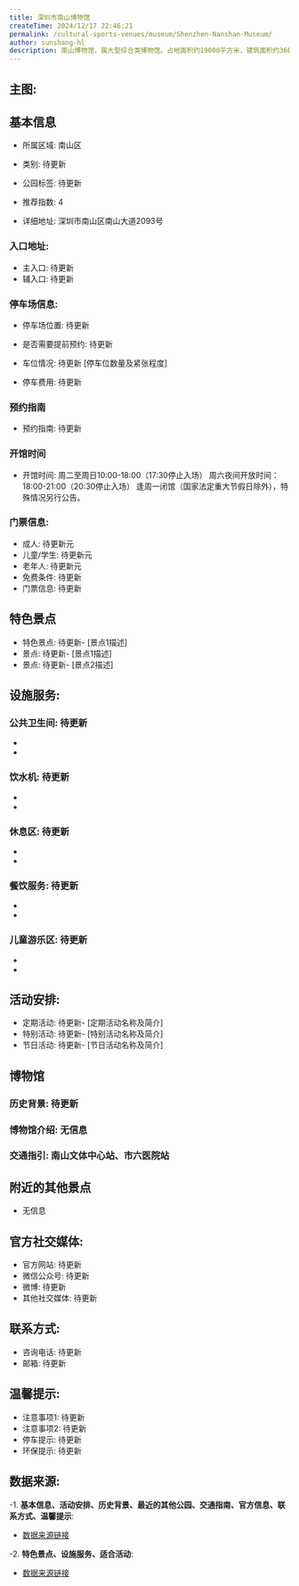 ```yaml
---
title: 深圳市南山博物馆
createTime: 2024/12/17 22:46:21
permalink: /cultural-sports-venues/museum/Shenzhen-Nanshan-Museum/
author: sunshang-hl
description: 南山博物馆，属大型综合类博物馆。占地面积约19000平方米，建筑面积约36000平方米，展厅总面积约7000平方米，可以承接最高规格和要求的国际、国内专业博物馆的文物类展览，以及近当代艺术类展览。本馆共设有展厅7个，其中常设展厅3个，通过“南山故事”展览，全面展示南山从深港历史文化之根到改革开放先锋，并发展成为粤港澳大
---
```


## 主图:
<ImageCard
image="https://www.sz.gov.cn/img/4/4098/4098170/11129999.png"
title= "深圳市南山博物馆"
description= ""
date="2024/12/17"
href="/"
author="sunshang-hl"
/>

## 基本信息

- 所属区域: 南山区

- 类别: 待更新

- 公园标签: 待更新

- 推荐指数: 4

- 详细地址: 深圳市南山区南山大道2093号

### 入口地址:
- 主入口: 待更新
- 辅入口: 待更新
### 停车场信息:
- 停车场位置: 待更新

- 是否需要提前预约: 待更新

- 车位情况: 待更新 [停车位数量及紧张程度]

- 停车费用: 待更新

### 预约指南
- 预约指南: 待更新

### 开馆时间
- 开馆时间: 周二至周日10:00-18:00（17:30停止入场） 周六夜间开放时间：18:00-21:00（20:30停止入场） 逢周一闭馆（国家法定重大节假日除外），特殊情况另行公告。

### 门票信息:
- 成人: 待更新元
- 儿童/学生: 待更新元
- 老年人: 待更新元
- 免费条件: 待更新
- 门票信息: 待更新
## 特色景点
- 特色景点: 待更新- [景点1描述]
- 景点: 待更新- [景点1描述]
- 景点: 待更新- [景点2描述]
## 设施服务:
### 公共卫生间: 待更新
- 
- 
### 饮水机: 待更新
- 
- 
### 休息区: 待更新
- 
- 
### 餐饮服务: 待更新
- 
- 
### 儿童游乐区: 待更新
- 
- 
## 活动安排:
- 定期活动: 待更新- [定期活动名称及简介]
- 特别活动: 待更新- [特别活动名称及简介]
- 节日活动: 待更新- [节日活动名称及简介]
## 博物馆
### 历史背景: 待更新
### 博物馆介绍: 无信息
### 交通指引: 南山文体中心站、市六医院站

## 附近的其他景点
- 无信息

## 官方社交媒体:
- 官方网站: 待更新
- 微信公众号: 待更新
- 微博: 待更新
- 其他社交媒体: 待更新

## 联系方式:
- 咨询电话: 待更新
- 邮箱: 待更新

## 温馨提示:
- 注意事项1: 待更新
- 注意事项2: 待更新
- 停车提示: 待更新
- 环保提示: 待更新

## 数据来源:
-1. **基本信息、活动安排、历史背景、最近的其他公园、交通指南、官方信息、联系方式、温馨提示**:
- [数据来源链接](https://www.sz.gov.cn/szzt2010/szwtt/wtcg/whcg/content/post_11129999.html)

-2. **特色景点、设施服务、适合活动**:
- [数据来源链接](https://www.sz.gov.cn/szzt2010/szwtt/wtcg/whcg/content/post_11129999.html)

